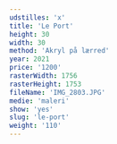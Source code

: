 ```yaml
---
udstilles: 'x'
title: 'Le Port'
height: 30
width: 30
method: 'Akryl på lærred'
year: 2021
price: '1200'
rasterWidth: 1756
rasterHeight: 1753
fileName: 'IMG_2803.JPG'
medie: 'maleri'
show: 'yes'
slug: 'le-port'
weight: '110'
---
```

